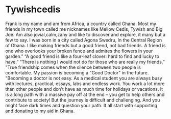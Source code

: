 # Tywishcedis
Frank is my name and am from Africa, a country called Ghana. Most my friends in my town called me nicknames like Mellow Cedis, Tywish and Big Joe. Am also jovial,calm,zany and like to discover and explore, it many but a few to say.  I was born in a city called Agona Swedru, In the Central Region of Ghana. I like making friends but a good friend, not bad friends. A friend is one who overlooks your broken fence and admires the flowers in your garden.” “A good friend is like a four-leaf clover: hard to find and lucky to have.” “There is nothing I would not do for those who are really my friends.” "True friendship comes when the silence between two people is comfortable. My passion is becoming a "Good Doctor" in the future. "Becoming a doctor is not easy. As a medical student you are always busy with lectures, practical, essays, labs and endless work.  You work a lot more than other people and don’t have as much time for holidays or vacations. It is a long path with a massive pay off at the end – you get to help others and contribute to society! But the journey is difficult and challenging. And you might face dark times and question your path. It all start with supporting and donating to my aid in Ghana. 
